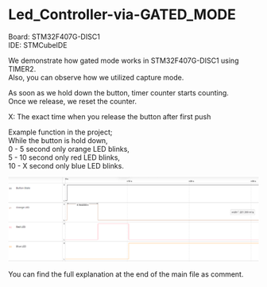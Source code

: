 # Led_Controller-via-GATED_MODE

Board: STM32F407G-DISC1                                     
IDE: STMCubeIDE                                           


We demonstrate how gated mode works in STM32F407G-DISC1 using TIMER2.                  
Also, you can observe how we utilized capture mode.                                 
                                                                       
As soon as we hold down the button, timer counter starts counting.                         
Once we release, we reset the counter.                      
                                                                             
X: The exact time when you release the button after first push

Example function in the project;                      
 While the button is hold down,                                        
 0 - 5 second only orange LED blinks,                           
 5 - 10 second only red LED blinks,                         
 10 - X second only blue LED blinks. 

 
![Alt text](https://github.com/KhansokhuaBugrahan/Led_Controller-via-GATED_MODE/blob/main/gated%20mode%20logic%20analyzer.PNG)









You can find the full explanation at the end of the main file as comment.
